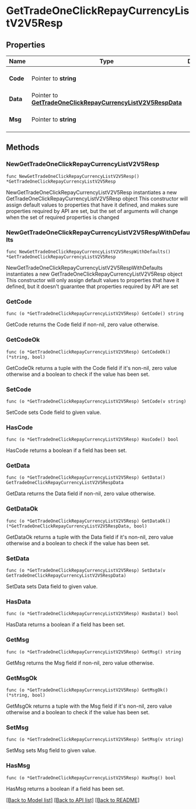 # GetTradeOneClickRepayCurrencyListV2V5Resp

## Properties

Name | Type | Description | Notes
------------ | ------------- | ------------- | -------------
**Code** | Pointer to **string** |  | [optional] [default to ""]
**Data** | Pointer to [**GetTradeOneClickRepayCurrencyListV2V5RespData**](GetTradeOneClickRepayCurrencyListV2V5RespData.md) |  | [optional] 
**Msg** | Pointer to **string** |  | [optional] [default to ""]

## Methods

### NewGetTradeOneClickRepayCurrencyListV2V5Resp

`func NewGetTradeOneClickRepayCurrencyListV2V5Resp() *GetTradeOneClickRepayCurrencyListV2V5Resp`

NewGetTradeOneClickRepayCurrencyListV2V5Resp instantiates a new GetTradeOneClickRepayCurrencyListV2V5Resp object
This constructor will assign default values to properties that have it defined,
and makes sure properties required by API are set, but the set of arguments
will change when the set of required properties is changed

### NewGetTradeOneClickRepayCurrencyListV2V5RespWithDefaults

`func NewGetTradeOneClickRepayCurrencyListV2V5RespWithDefaults() *GetTradeOneClickRepayCurrencyListV2V5Resp`

NewGetTradeOneClickRepayCurrencyListV2V5RespWithDefaults instantiates a new GetTradeOneClickRepayCurrencyListV2V5Resp object
This constructor will only assign default values to properties that have it defined,
but it doesn't guarantee that properties required by API are set

### GetCode

`func (o *GetTradeOneClickRepayCurrencyListV2V5Resp) GetCode() string`

GetCode returns the Code field if non-nil, zero value otherwise.

### GetCodeOk

`func (o *GetTradeOneClickRepayCurrencyListV2V5Resp) GetCodeOk() (*string, bool)`

GetCodeOk returns a tuple with the Code field if it's non-nil, zero value otherwise
and a boolean to check if the value has been set.

### SetCode

`func (o *GetTradeOneClickRepayCurrencyListV2V5Resp) SetCode(v string)`

SetCode sets Code field to given value.

### HasCode

`func (o *GetTradeOneClickRepayCurrencyListV2V5Resp) HasCode() bool`

HasCode returns a boolean if a field has been set.

### GetData

`func (o *GetTradeOneClickRepayCurrencyListV2V5Resp) GetData() GetTradeOneClickRepayCurrencyListV2V5RespData`

GetData returns the Data field if non-nil, zero value otherwise.

### GetDataOk

`func (o *GetTradeOneClickRepayCurrencyListV2V5Resp) GetDataOk() (*GetTradeOneClickRepayCurrencyListV2V5RespData, bool)`

GetDataOk returns a tuple with the Data field if it's non-nil, zero value otherwise
and a boolean to check if the value has been set.

### SetData

`func (o *GetTradeOneClickRepayCurrencyListV2V5Resp) SetData(v GetTradeOneClickRepayCurrencyListV2V5RespData)`

SetData sets Data field to given value.

### HasData

`func (o *GetTradeOneClickRepayCurrencyListV2V5Resp) HasData() bool`

HasData returns a boolean if a field has been set.

### GetMsg

`func (o *GetTradeOneClickRepayCurrencyListV2V5Resp) GetMsg() string`

GetMsg returns the Msg field if non-nil, zero value otherwise.

### GetMsgOk

`func (o *GetTradeOneClickRepayCurrencyListV2V5Resp) GetMsgOk() (*string, bool)`

GetMsgOk returns a tuple with the Msg field if it's non-nil, zero value otherwise
and a boolean to check if the value has been set.

### SetMsg

`func (o *GetTradeOneClickRepayCurrencyListV2V5Resp) SetMsg(v string)`

SetMsg sets Msg field to given value.

### HasMsg

`func (o *GetTradeOneClickRepayCurrencyListV2V5Resp) HasMsg() bool`

HasMsg returns a boolean if a field has been set.


[[Back to Model list]](../README.md#documentation-for-models) [[Back to API list]](../README.md#documentation-for-api-endpoints) [[Back to README]](../README.md)


